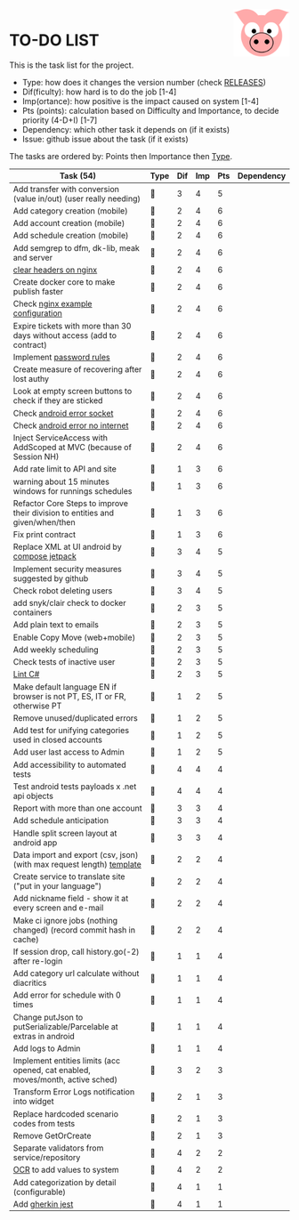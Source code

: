 <img src="../site/MVC/Assets/images/pig-on.svg" height="85" align="right"/>

# TO-DO LIST

This is the task list for the project.

- Type: how does it changes the version number (check [RELEASES](RELEASES.md))
- Dif(ficulty): how hard is to do the job \[1-4\]
- Imp(ortance): how positive is the impact caused on system \[1-4\]
- Pts (points): calculation based on Difficulty and Importance, to decide priority (4-D+I) \[1-7\]
- Dependency: which other task it depends on (if it exists)
- Issue: github issue about the task (if it exists)

The tasks are ordered by: Points then Importance then [Type](RELEASES.md#legend).

| Task (54)                                                                      | Type     | Dif | Imp | Pts | Dependency     |
| ------------------------------------------------------------------------------ | -------- | --- | --- | --- | -------------- |
| Add transfer with conversion (value in/out) (user really needing)              | :dragon: |  3  |  4  |  5  |                |
| Add category creation (mobile)                                                 | :dragon: |  2  |  4  |  6  |                |
| Add account creation (mobile)                                                  | :dragon: |  2  |  4  |  6  |                |
| Add schedule creation (mobile)                                                 | :dragon: |  2  |  4  |  6  |                |
| Add semgrep to dfm, dk-lib, meak and server                                    | :whale:  |  2  |  4  |  6  |                |
| [clear headers on nginx](todo/clear-headers.png)                               | :whale:  |  2  |  4  |  6  |                |
| Create docker core to make publish faster                                      | :sheep:  |  2  |  4  |  6  |                |
| Check [nginx example configuration](todo/nginx-example.conf)                   | :sheep:  |  2  |  4  |  6  |                |
| Expire tickets with more than 30 days without access (add to contract)         | :sheep:  |  2  |  4  |  6  |                |
| Implement [password rules]                                                     | :sheep:  |  2  |  4  |  6  |                |
| Create measure of recovering after lost authy                                  | :sheep:  |  2  |  4  |  6  |                |
| Look at empty screen buttons to check if they are sticked                      | :ant:    |  2  |  4  |  6  |                |
| Check [android error socket](todo/android-error-socket-closed.log)             | :ant:    |  2  |  4  |  6  |                |
| Check [android error no internet](todo/android-error-no-internet.log)          | :ant:    |  2  |  4  |  6  |                |
| Inject ServiceAccess with AddScoped at MVC (because of Session NH)             | :ant:    |  2  |  4  |  6  |                |
| Add rate limit to API and site                                                 | :whale:  |  1  |  3  |  6  |                |
| warning about 15 minutes windows for runnings schedules                        | :sheep:  |  1  |  3  |  6  |                |
| Refactor Core Steps to improve their division to entities and given/when/then  | :sheep:  |  1  |  3  |  6  |                |
| Fix print contract                                                             | :ant:    |  1  |  3  |  6  |                |
| Replace XML at UI android by [compose jetpack]                                 | :dragon: |  3  |  4  |  5  |                |
| Implement security measures suggested by github                                | :sheep:  |  3  |  4  |  5  |                |
| Check robot deleting users                                                     | :sheep:  |  3  |  4  |  5  |                |
| add snyk/clair check to docker containers                                      | :whale:  |  2  |  3  |  5  |                |
| Add plain text to emails                                                       | :whale:  |  2  |  3  |  5  |                |
| Enable Copy Move (web+mobile)                                                  | :whale:  |  2  |  3  |  5  |                |
| Add weekly scheduling                                                          | :sheep:  |  2  |  3  |  5  |                |
| Check tests of inactive user                                                   | :sheep:  |  2  |  3  |  5  |                |
| [Lint C#]                                                                      | :ant:    |  2  |  3  |  5  |                |
| Make default language EN if browser is not PT, ES, IT or FR, otherwise PT      | :sheep:  |  1  |  2  |  5  |                |
| Remove unused/duplicated errors                                                | :sheep:  |  1  |  2  |  5  |                |
| Add test for unifying categories used in closed accounts                       | :ant:    |  1  |  2  |  5  |                |
| Add user last access to Admin                                                  | :sheep:  |  1  |  2  |  5  |                |
| Add accessibility to automated tests                                           | :whale:  |  4  |  4  |  4  |                |
| Test android tests payloads x .net api objects                                 | :sheep:  |  4  |  4  |  4  |                |
| Report with more than one account                                              | :dragon: |  3  |  3  |  4  |                |
| Add schedule anticipation                                                      | :whale:  |  3  |  3  |  4  |                |
| Handle split screen layout at android app                                      | :whale:  |  3  |  3  |  4  |                |
| Data import and export (csv, json) (with max request length) [template]        | :dragon: |  2  |  2  |  4  |                |
| Create service to translate site ("put in your language")                      | :dragon: |  2  |  2  |  4  |                |
| Add nickname field - show it at every screen and e-mail                        | :whale:  |  2  |  2  |  4  |                |
| Make ci ignore jobs (nothing changed) (record commit hash in cache)            | :sheep:  |  2  |  2  |  4  |                |
| If session drop, call history.go(-2) after re-login                            | :sheep:  |  1  |  1  |  4  |                |
| Add category url calculate without diacritics                                  | :sheep:  |  1  |  1  |  4  |                |
| Add error for schedule with 0 times                                            | :ant:    |  1  |  1  |  4  |                |
| Change putJson to putSerializable/Parcelable at extras in android              | :ant:    |  1  |  1  |  4  |                |
| Add logs to Admin                                                              | :sheep:  |  1  |  1  |  4  |                |
| Implement entities limits (acc opened, cat enabled, moves/month, active sched) | :dragon: |  3  |  2  |  3  |                |
| Transform Error Logs notification into widget                                  | :ant:    |  2  |  1  |  3  |                |
| Replace hardcoded scenario codes from tests                                    | :ant:    |  2  |  1  |  3  |                |
| Remove GetOrCreate                                                             | :ant:    |  2  |  1  |  3  |                |
| Separate validators from service/repository                                    | :sheep:  |  4  |  2  |  2  |                |
| [OCR] to add values to system                                                  | :dragon: |  4  |  2  |  2  |                |
| Add categorization by detail (configurable)                                    | :dragon: |  4  |  1  |  1  |                |
| Add [gherkin jest]                                                             | :sheep:  |  4  |  1  |  1  |                |

[compose jetpack]: https://medium.com/@nglauber/jetpack-compose-o-framework-de-ui-do-android-para-os-pr%C3%B3ximos-10-anos-e19adf28e57e
[password rules]: https://cheatsheetseries.owasp.org/cheatsheets/Authentication_Cheat_Sheet.html#implement-proper-password-strength-controls
[gherkin jest]: https://www.npmjs.com/package/gherkin-jest
[Lint C#]: https://medium.com/@michaelparkerdev/linting-c-in-2019-stylecop-sonar-resharper-and-roslyn-73e88af57ebd
[OCR]: https://developers.google.com/ml-kit/vision/text-recognition/android
[template]: dirigir-1tI0z29LBJJAQCYq1fptWCN8jgL6b2yj-
